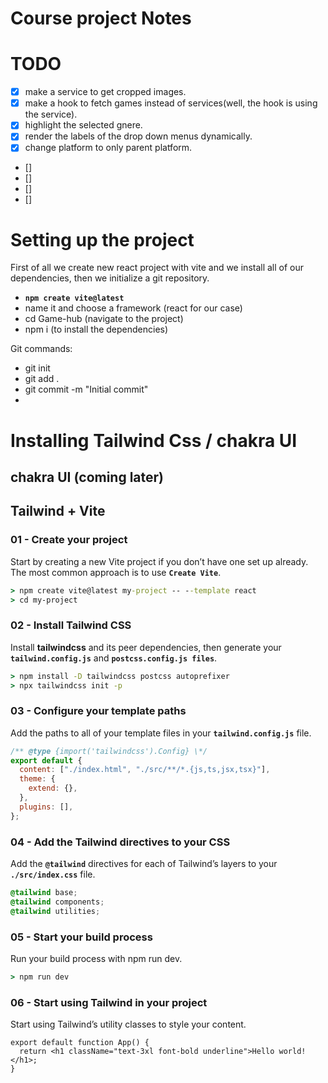 # Course project Notes

# TODO

- [x] make a service to get cropped images.
- [x] make a hook to fetch games instead of services(well, the hook is using the service).
- [x] highlight the selected gnere.
- [x] render the labels of the drop down menus dynamically.
- [x] change platform to only parent platform.
- []
- []
- []
- []

# Setting up the project

First of all we create new react project with vite and we install all of our dependencies, then we initialize a git repository.

- **`npm create vite@latest`**
- name it and choose a framework (react for our case)
- cd Game-hub (navigate to the project)
- npm i (to install the dependencies)

Git commands:

- git init
- git add . <!-- add all the changes of the current directory to the staging area -->
- git commit -m "Initial commit" <!--  -->
-

# Installing Tailwind Css / chakra UI

## chakra UI (coming later)

## Tailwind + Vite

### 01 - Create your project

Start by creating a new Vite project if you don’t have one set up already. The most common approach is to use **`Create Vite`**.

```cmd
> npm create vite@latest my-project -- --template react
> cd my-project
```

### 02 - Install Tailwind CSS

Install **tailwindcss** and its peer dependencies, then generate your **`tailwind.config.js`** and **`postcss.config.js files`**.

```cmd
> npm install -D tailwindcss postcss autoprefixer
> npx tailwindcss init -p
```

### 03 - Configure your template paths

Add the paths to all of your template files in your **`tailwind.config.js`** file.

```js
/** @type {import('tailwindcss').Config} \*/
export default {
  content: ["./index.html", "./src/**/*.{js,ts,jsx,tsx}"],
  theme: {
    extend: {},
  },
  plugins: [],
};
```

### 04 - Add the Tailwind directives to your CSS

Add the **`@tailwind`** directives for each of Tailwind’s layers to your **`./src/index.css`** file.

```css
@tailwind base;
@tailwind components;
@tailwind utilities;
```

### 05 - Start your build process

Run your build process with npm run dev.

```cmd
> npm run dev
```

### 06 - Start using Tailwind in your project

Start using Tailwind’s utility classes to style your content.

```tsx
export default function App() {
  return <h1 className="text-3xl font-bold underline">Hello world!</h1>;
}
```
